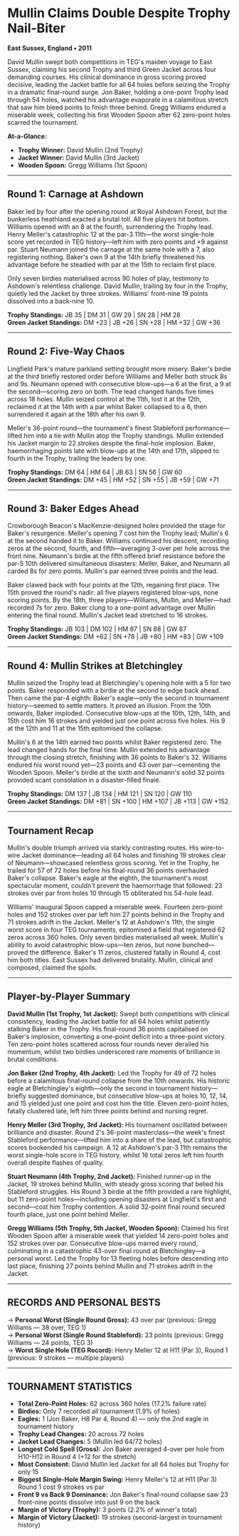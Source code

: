 # Mullin Claims Double Despite Trophy Nail-Biter

**East Sussex, England • 2011**

David Mullin swept both competitions in TEG's maiden voyage to East Sussex, claiming his second Trophy and third Green Jacket across four demanding courses. His clinical dominance in gross scoring proved decisive, leading the Jacket battle for all 64 holes before seizing the Trophy in a dramatic final-round surge. Jon Baker, holding a one-point Trophy lead through 54 holes, watched his advantage evaporate in a calamitous stretch that saw him bleed points to finish three behind. Gregg Williams endured a miserable week, collecting his first Wooden Spoon after 62 zero-point holes scarred the tournament.

**At-a-Glance:**
- **Trophy Winner:** David Mullin (2nd Trophy)
- **Jacket Winner:** David Mullin (3rd Jacket)
- **Wooden Spoon:** Gregg Williams (1st Spoon)

---

## Round 1: Carnage at Ashdown

Baker led by four after the opening round at Royal Ashdown Forest, but the bunkerless heathland exacted a brutal toll. All five players hit bottom. Williams opened with an 8 at the fourth, surrendering the Trophy lead. Henry Meller's catastrophic 12 at the par-3 11th—the worst single-hole score yet recorded in TEG history—left him with zero points and +9 against par. Stuart Neumann joined the carnage at the same hole with a 7, also registering nothing. Baker's own 9 at the 14th briefly threatened his advantage before he steadied with par at the 15th to reclaim first place.

Only seven birdies materialised across 90 holes of play, testimony to Ashdown's relentless challenge. David Mullin, trailing by four in the Trophy, quietly led the Jacket by three strokes. Williams' front-nine 19 points dissolved into a back-nine 10.

**Trophy Standings:** JB 35 | DM 31 | GW 29 | SN 28 | HM 28  
**Green Jacket Standings:** DM +23 | JB +26 | SN +28 | HM +32 | GW +36

---

## Round 2: Five-Way Chaos

Lingfield Park's mature parkland setting brought more misery. Baker's birdie at the third briefly restored order before Williams and Meller both struck 8s and 9s. Neumann opened with consecutive blow-ups—a 6 at the first, a 9 at the second—scoring zero on both. The lead changed hands five times across 18 holes. Mullin seized control at the 11th, lost it at the 12th, reclaimed it at the 14th with a par whilst Baker collapsed to a 6, then surrendered it again at the 18th after his own 9.

Meller's 36-point round—the tournament's finest Stableford performance—lifted him into a tie with Mullin atop the Trophy standings. Mullin extended his Jacket margin to 22 strokes despite the final-hole implosion. Baker, haemorrhaging points late with blow-ups at the 14th and 17th, slipped to fourth in the Trophy, trailing the leaders by one.

**Trophy Standings:** DM 64 | HM 64 | JB 63 | SN 56 | GW 60  
**Green Jacket Standings:** DM +45 | HM +52 | SN +55 | JB +59 | GW +71

---

## Round 3: Baker Edges Ahead

Crowborough Beacon's MacKenzie-designed holes provided the stage for Baker's resurgence. Meller's opening 7 cost him the Trophy lead; Mullin's 6 at the second handed it to Baker. Williams continued his descent, recording zeros at the second, fourth, and fifth—averaging 3-over per hole across the front nine. Neumann's birdie at the fifth offered brief resistance before the par-5 10th delivered simultaneous disasters: Meller, Baker, and Neumann all carded 8s for zero points. Mullin's par earned three points and the lead.

Baker clawed back with four points at the 12th, regaining first place. The 15th proved the round's nadir: all five players registered blow-ups, none scoring points. By the 18th, three players—Williams, Mullin, and Meller—had recorded 7s for zero. Baker clung to a one-point advantage over Mullin entering the final round. Mullin's Jacket lead stretched to 16 strokes.

**Trophy Standings:** JB 103 | DM 102 | HM 87 | SN 88 | GW 87  
**Green Jacket Standings:** DM +62 | SN +78 | JB +80 | HM +83 | GW +109

---

## Round 4: Mullin Strikes at Bletchingley

Mullin seized the Trophy lead at Bletchingley's opening hole with a 5 for two points. Baker responded with a birdie at the second to edge back ahead. Then came the par-4 eighth: Baker's eagle—only the second in tournament history—seemed to settle matters. It proved an illusion. From the 10th onwards, Baker imploded. Consecutive blow-ups at the 10th, 12th, 14th, and 15th cost him 16 strokes and yielded just one point across five holes. His 9 at the 12th and 11 at the 15th epitomised the collapse.

Mullin's 6 at the 14th earned two points whilst Baker registered zero. The lead changed hands for the final time. Mullin extended his advantage through the closing stretch, finishing with 36 points to Baker's 32. Williams endured his worst round yet—23 points and 43 over par—cementing the Wooden Spoon. Meller's birdie at the sixth and Neumann's solid 32 points provided scant consolation in a disaster-filled finale.

**Trophy Standings:** DM 137 | JB 134 | HM 121 | SN 120 | GW 110  
**Green Jacket Standings:** DM +81 | SN +100 | HM +107 | JB +113 | GW +152

---

## Tournament Recap

Mullin's double triumph arrived via starkly contrasting routes. His wire-to-wire Jacket dominance—leading all 64 holes and finishing 19 strokes clear of Neumann—showcased relentless gross scoring. Yet in the Trophy, he trailed for 57 of 72 holes before his final-round 36 points overhauled Baker's collapse. Baker's eagle at the eighth, the tournament's most spectacular moment, couldn't prevent the haemorrhage that followed: 23 strokes over par from holes 10 through 15 obliterated his 54-hole lead.

Williams' inaugural Spoon capped a miserable week. Fourteen zero-point holes and 152 strokes over par left him 27 points behind in the Trophy and 71 strokes adrift in the Jacket. Meller's 12 at Ashdown's 11th, the single worst score in four TEG tournaments, epitomised a field that registered 62 zeros across 360 holes. Only seven birdies materialised all week. Mullin's ability to avoid catastrophic blow-ups—ten zeros, but none bunched—proved the difference. Baker's 11 zeros, clustered fatally in Round 4, cost him both titles. East Sussex had delivered brutality. Mullin, clinical and composed, claimed the spoils.

---

## Player-by-Player Summary

**David Mullin (1st Trophy, 1st Jacket):** Swept both competitions with clinical consistency, leading the Jacket battle for all 64 holes whilst patiently stalking Baker in the Trophy. His final-round 36 points capitalised on Baker's implosion, converting a one-point deficit into a three-point victory. Ten zero-point holes scattered across four rounds never derailed his momentum, whilst two birdies underscored rare moments of brilliance in brutal conditions.

**Jon Baker (2nd Trophy, 4th Jacket):** Led the Trophy for 49 of 72 holes before a calamitous final-round collapse from the 10th onwards. His historic eagle at Bletchingley's eighth—only the second in tournament history—briefly suggested dominance, but consecutive blow-ups at holes 10, 12, 14, and 15 yielded just one point and cost him the title. Eleven zero-point holes, fatally clustered late, left him three points behind and nursing regret.

**Henry Meller (3rd Trophy, 3rd Jacket):** His tournament oscillated between brilliance and disaster. Round 2's 36-point masterclass—the week's finest Stableford performance—lifted him into a share of the lead, but catastrophic scores bookended his campaign. A 12 at Ashdown's par-3 11th remains the worst single-hole score in TEG history, whilst 16 total zeros left him fourth overall despite flashes of quality.

**Stuart Neumann (4th Trophy, 2nd Jacket):** Finished runner-up in the Jacket, 19 strokes behind Mullin, with steady gross scoring that belied his Stableford struggles. His Round 3 birdie at the fifth provided a rare highlight, but 11 zero-point holes—including opening disasters at Lingfield's first and second—cost him Trophy contention. A solid 32-point final round secured fourth place, just one point behind Meller.

**Gregg Williams (5th Trophy, 5th Jacket, Wooden Spoon):** Claimed his first Wooden Spoon after a miserable week that yielded 14 zero-point holes and 152 strokes over par. Consecutive blow-ups marred every round, culminating in a catastrophic 43-over final round at Bletchingley—a personal worst. Led the Trophy for 13 fleeting holes before descending into last place, finishing 27 points behind Mullin and 71 strokes adrift in the Jacket.

---

## RECORDS AND PERSONAL BESTS

→ **Personal Worst (Single Round Gross):** 43 over par (previous: Gregg Williams — 38 over, TEG 1)  
→ **Personal Worst (Single Round Stableford):** 23 points (previous: Gregg Williams — 24 points, TEG 3)  
→ **Worst Single Hole (TEG Record):** Henry Meller 12 at H11 (Par 3), Round 1 (previous: 9 strokes — multiple players)

---

## TOURNAMENT STATISTICS

- **Total Zero-Point Holes:** 62 across 360 holes (17.2% failure rate)
- **Birdies:** Only 7 recorded all tournament (1.9% of holes)
- **Eagles:** 1 (Jon Baker, H8 Par 4, Round 4) — only the 2nd eagle in tournament history
- **Trophy Lead Changes:** 20 across 72 holes
- **Jacket Lead Changes:** 5 (Mullin led 64/72 holes)
- **Longest Cold Spell (Gross):** Jon Baker averaged 4-over per hole from H10-H12 in Round 4 (+12 for the stretch)
- **Most Consistent:** David Mullin led Jacket for all 64 holes but Trophy for only 15
- **Biggest Single-Hole Margin Swing:** Henry Meller's 12 at H11 (Par 3) Round 1 cost 9 strokes vs par
- **Front 9 vs Back 9 Dominance:** Jon Baker's final-round collapse saw 23 front-nine points dissolve into just 9 on the back
- **Margin of Victory (Trophy):** 3 points (2.2% of winner's total)
- **Margin of Victory (Jacket):** 19 strokes (second-largest in tournament history)